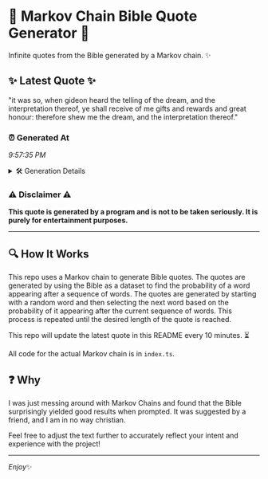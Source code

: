 # 📖 Markov Chain Bible Quote Generator 📖

Infinite quotes from the Bible generated by a Markov chain. ✨

## ✨ Latest Quote ✨
"it was so, when gideon heard the telling of the dream, and the interpretation thereof, ye shall receive of me gifts and rewards and great honour: therefore shew me the dream, and the interpretation thereof."

### ⏰ Generated At
*9:57:35 PM*

<details>
    <summary>🛠️ Generation Details</summary>
    <p>
        <strong>🌱 Seed:</strong> it<br>
        <strong>🔄 Iterations:</strong> 34<br>
        <strong>📜 Context History:</strong><br>[ it ]: was<br>[ it, was ]: so,<br>[ it, was, so, ]: when<br>[ it, was, so,, when ]: gideon<br>[ it, was, so,, when, gideon ]: heard<br>[ it, was, so,, when, gideon, heard ]: the<br>[ was, so,, when, gideon, heard, the ]: telling<br>[ so,, when, gideon, heard, the, telling ]: of<br>[ when, gideon, heard, the, telling, of ]: the<br>[ gideon, heard, the, telling, of, the ]: dream,<br>[ heard, the, telling, of, the, dream, ]: and<br>[ the, telling, of, the, dream,, and ]: the<br>[ telling, of, the, dream,, and, the ]: interpretation<br>[ of, the, dream,, and, the, interpretation ]: thereof,<br>[ the, dream,, and, the, interpretation, thereof, ]: ye<br>[ dream,, and, the, interpretation, thereof,, ye ]: shall<br>[ and, the, interpretation, thereof,, ye, shall ]: receive<br>[ the, interpretation, thereof,, ye, shall, receive ]: of<br>[ interpretation, thereof,, ye, shall, receive, of ]: me<br>[ thereof,, ye, shall, receive, of, me ]: gifts<br>[ ye, shall, receive, of, me, gifts ]: and<br>[ shall, receive, of, me, gifts, and ]: rewards<br>[ receive, of, me, gifts, and, rewards ]: and<br>[ of, me, gifts, and, rewards, and ]: great<br>[ me, gifts, and, rewards, and, great ]: honour:<br>[ gifts, and, rewards, and, great, honour: ]: therefore<br>[ and, rewards, and, great, honour:, therefore ]: shew<br>[ rewards, and, great, honour:, therefore, shew ]: me<br>[ and, great, honour:, therefore, shew, me ]: the<br>[ great, honour:, therefore, shew, me, the ]: dream,<br>[ honour:, therefore, shew, me, the, dream, ]: and<br>[ therefore, shew, me, the, dream,, and ]: the<br>[ shew, me, the, dream,, and, the ]: interpretation<br>[ me, the, dream,, and, the, interpretation ]: thereof.<br>
    </p>
</details>

### ⚠️ Disclaimer ⚠️
**This quote is generated by a program and is not to be taken seriously. It is purely for entertainment purposes.**

---

## 🔍 How It Works

This repo uses a Markov chain to generate Bible quotes. The quotes are generated by using the Bible as a dataset to find the probability of a word appearing after a sequence of words. The quotes are generated by starting with a random word and then selecting the next word based on the probability of it appearing after the current sequence of words. This process is repeated until the desired length of the quote is reached.

This repo will update the latest quote in this README every 10 minutes. ⏳

All code for the actual Markov chain is in `index.ts`.

## ❓ Why

I was just messing around with Markov Chains and found that the Bible surprisingly yielded good results when prompted. 
It was suggested by a friend, and I am in no way christian.

Feel free to adjust the text further to accurately reflect your intent and experience with the project!

---

*Enjoy*✨
